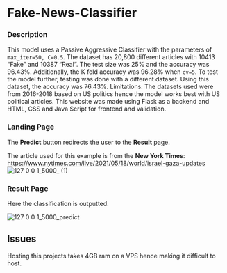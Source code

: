 # Fake-News-Classifier

### Description 
This model uses a Passive Aggressive Classifier with the parameters of ```max_iter=50, C=0.5```. The dataset has 20,800 different articles with 10413 “Fake” and 10387 “Real”. The test size was 25% and the accuracy was 96.43%. Additionally, the K fold accuracy was 96.28% when ```cv=5```. To test the model further, testing was done with a different dataset. Using this dataset, the accuracy was 76.43%. Limitations: The datasets used were from 2016-2018 based on US politics hence the model works best with US political articles. This website was made using Flask as a backend and HTML, CSS and Java Script for frontend and validation.

### Landing Page
The **Predict** button redirects the user to the **Result** page.

The article used for this example is from the **New York Times**: https://www.nytimes.com/live/2021/05/18/world/israel-gaza-updates
![127 0 0 1_5000_ (1)](https://user-images.githubusercontent.com/70055735/118726675-471de200-b84f-11eb-846e-5e2a8ff4ceac.png)


### Result Page
Here the classification is outputted.

![127 0 0 1_5000_predict](https://user-images.githubusercontent.com/70055735/118726696-4edd8680-b84f-11eb-8231-03dd92379a95.png)

## Issues
Hosting this projects takes 4GB ram on a VPS hence making it difficult to host.
